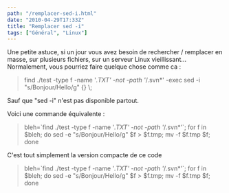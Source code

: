 ```yaml
---
path: "/remplacer-sed-i.html"
date: "2010-04-29T17:33Z"
title: "Remplacer sed -i"
tags: ["Général", "Linux"]
---
```


Une petite astuce, si un jour vous avez besoin de rechercher / remplacer en masse, sur plusieurs fichiers, sur un serveur Linux vieillissant... Normalement, vous pourriez faire quelque chose comme ca :

> find ./test -type f -name '*.TXT' -not -path '*/.svn*' -exec sed -i "s/Bonjour/Hello/g" {} \\;

Sauf que "sed -i" n'est pas disponible partout.

Voici une commande équivalente :

> bleh=\`find ./test -type f -name '*.TXT' -not -path '*/.svn*'\`; for f in $bleh; do sed -e "s/Bonjour/Hello/g" $f > $f.tmp; mv -f $f.tmp $f; done

C'est tout simplement la version compacte de ce code

> bleh=\`find ./test -type f -name '*.TXT' -not -path '*/.svn*'\`;
> for f in $bleh; do
> sed -e "s/Bonjour/Hello/g" $f > $f.tmp;
> mv -f $f.tmp $f;
> done
